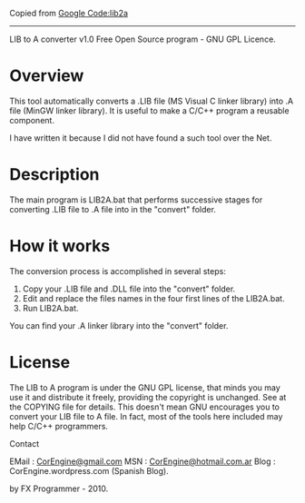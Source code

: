 Copied from [Google Code:lib2a](https://code.google.com/archive/p/lib2a/)

---

  LIB to A converter v1.0
  Free Open Source program - GNU GPL Licence.


# Overview

This tool automatically converts a .LIB file (MS Visual C linker library) 
into .A file (MinGW linker library).
It is useful to make a C/C++ program a reusable component.

I have written it because I did not have found a such tool over the Net.


# Description

The main program is LIB2A.bat that performs successive stages for 
converting .LIB file to .A file into in the "convert" folder.


# How it works

The conversion process is accomplished in several steps:
1) Copy your .LIB file and .DLL file into the "convert" folder.
2) Edit and replace the files names in the four first lines of the LIB2A.bat.
3) Run LIB2A.bat.

You can find your .A linker library into the "convert" folder.


# License

The LIB to A program is under the GNU GPL license, that minds you may use it 
and distribute it freely, providing the copyright is unchanged.
See at the COPYING file for details. This doesn't mean GNU encourages you to 
convert your LIB file to A file. In fact, most of the tools here included may 
help C/C++ programmers.


Contact

EMail : CorEngine@gmail.com
MSN   : CorEngine@hotmail.com.ar
Blog  : CorEngine.wordpress.com (Spanish Blog).


by FX Programmer - 2010.
